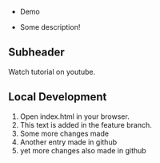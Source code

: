 - Demo

- Some description!

## Subheader

Watch tutorial on youtube.

## Local Development

1. Open index.html in your browser.
2. This text is added in the feature branch.
3. Some more changes made
4. Another entry made in github
5. yet more changes also made in github
   
